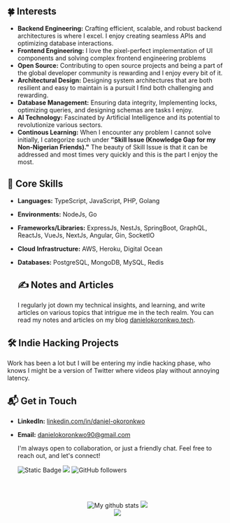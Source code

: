## 🍀 Interests
- **Backend Engineering:** Crafting efficient, scalable, and robust backend architectures is where I excel. I enjoy creating seamless APIs and optimizing database interactions.
- **Frontend Engineering:** I love the pixel-perfect implementation of UI components and solving complex frontend engineering problems
- **Open Source:** Contributing to open source projects and being a part of the global developer community is rewarding and I enjoy every bit of it.
- **Architectural Design:** Designing system architectures that are both resilient and easy to maintain is a pursuit I find both challenging and rewarding.
- **Database Management:** Ensuring data integrity, Implementing locks, optimizing queries, and designing schemas are tasks I enjoy.
- **AI Technology:** Fascinated by Artificial Intelligence and its potential to revolutionize various sectors.
- **Continous Learning:** When I encounter any problem I cannot solve initially, I categorize such under **"Skill Issue (Knowledge Gap for my Non-Nigerian Friends)."** The beauty of Skill Issue is that it can be addressed and most times very quickly and this is the part I enjoy the most.

## 💼 Core Skills
- **Languages:** TypeScript, JavaScript, PHP, Golang
- **Environments:** NodeJs, Go
- **Frameworks/Libraries:** ExpressJs, NestJs, SpringBoot, GraphQL, ReactJs, VueJs, NextJs, Angular, Gin, SocketIO
- **Cloud Infrastructure:** AWS, Heroku, Digital Ocean
- **Databases:** PostgreSQL, MongoDB, MySQL, Redis

  ## ✍️ Notes and Articles
  I regularly jot down my technical insights, and learning, and write articles on various topics that intrigue me in the tech realm. You can read my notes and articles on my blog [danielokoronkwo.tech](https://danielokoronkwo.tech).

## 🛠️ Indie Hacking Projects
Work has been a lot but I will be entering my indie hacking phase, who knows I might be a version of Twitter where videos play without annoying latency.

## 📬 Get in Touch
- **LinkedIn:** [linkedin.com/in/daniel-okoronkwo](https://www.linkedin.com/in/daniel-okoronkwo)
- **Email:** [danielokoronkwo90@gmail.com](mailto:danielokoronkwo90@gmail.com?subject=Hi%20Daniel%20Let's%20Get%20In%20Touch)

  I'm always open to collaboration, or just a friendly chat. Feel free to reach out, and let's connect!

  ![Static Badge](https://img.shields.io/badge/-Daniel-m?style=flat&logo=linkedin&color=4493f8&link=https%3A%2F%2Fwww.linkedin.com%2Fin%2Fdaniel-okoronkwo%2F)
  ![](https://komarev.com/ghpvc/?username=Varsilias&color=brightgreen)
  ![GitHub followers](https://img.shields.io/github/followers/Varsilias)


<br><br>
<div align="center">
  <img src="https://github-readme-streak-stats.herokuapp.com?user=varsilias&theme=vue-dark&hide_border=true&date_format=M%20j%5B%2C%20Y%5D" alt="My github stats" />
  <img src="https://github-readme-stats.vercel.app/api?username=varsilias&show_icons=true&include_all_commits=true&theme=cobalt&hide_border=true" />
</div>
<div align="center">
  <img align="center" src="https://github-readme-stats.vercel.app/api/top-langs/?username=varsilias&layout=compact&theme=cobalt&hide_border=true" />
</div>

